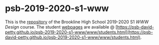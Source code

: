 # psb-2019-2020-s1-www

This is the [repository](https://github.com/psb-david-petty/psb-2019-2020-s1-www/) of the Brookline High School 2019-2020 S1 *WWW Design* course. The student [webpages](https://psb-david-petty.github.io/psb-2019-2020-s1-www/www/students.html) are available @ [https://psb-david-petty.github.io/psb-2019-2020-s1-www/www/students.html](https://psb-david-petty.github.io/psb-2019-2020-s1-www/www/students.html).
